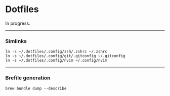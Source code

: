 # Dotfiles

In progress.
___
### Simlinks
```
ln -s ~/.dotfiles/.config/zsh/.zshrc ~/.zshrc
ln -s ~/.dotfiles/.config/git/.gitconfig ~/.gitconfig
ln -s ~/.dotfiles/.config/nvim ~/.config/nvim

```
___
### Brefile generation
```
brew bundle dump --describe
```
